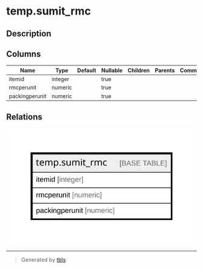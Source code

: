 # temp.sumit_rmc

## Description

## Columns

| Name | Type | Default | Nullable | Children | Parents | Comment |
| ---- | ---- | ------- | -------- | -------- | ------- | ------- |
| itemid | integer |  | true |  |  |  |
| rmcperunit | numeric |  | true |  |  |  |
| packingperunit | numeric |  | true |  |  |  |

## Relations

![er](temp.sumit_rmc.svg)

---

> Generated by [tbls](https://github.com/k1LoW/tbls)
